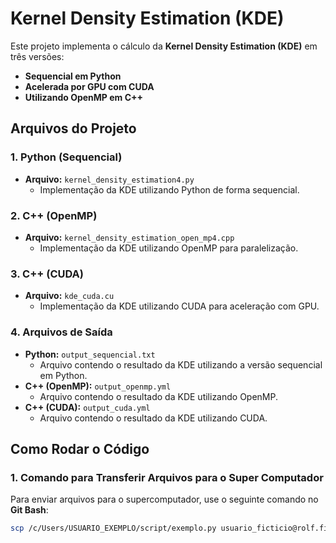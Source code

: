 # Kernel Density Estimation (KDE)

Este projeto implementa o cálculo da **Kernel Density Estimation (KDE)** em três versões:

- **Sequencial em Python**
- **Acelerada por GPU com CUDA**
- **Utilizando OpenMP em C++**

## Arquivos do Projeto

### 1. **Python (Sequencial)**
- **Arquivo:** `kernel_density_estimation4.py`
  - Implementação da KDE utilizando Python de forma sequencial.

### 2. **C++ (OpenMP)**
- **Arquivo:** `kernel_density_estimation_open_mp4.cpp`
  - Implementação da KDE utilizando OpenMP para paralelização.

### 3. **C++ (CUDA)**
- **Arquivo:** `kde_cuda.cu`
  - Implementação da KDE utilizando CUDA para aceleração com GPU.

### 4. **Arquivos de Saída**
- **Python:** `output_sequencial.txt`
  - Arquivo contendo o resultado da KDE utilizando a versão sequencial em Python.
- **C++ (OpenMP):** `output_openmp.yml`
  - Arquivo contendo o resultado da KDE utilizando OpenMP.
- **C++ (CUDA):** `output_cuda.yml`
  - Arquivo contendo o resultado da KDE utilizando CUDA.

## Como Rodar o Código

### 1. **Comando para Transferir Arquivos para o Super Computador**

Para enviar arquivos para o supercomputador, use o seguinte comando no **Git Bash**:

```bash
scp /c/Users/USUARIO_EXEMPLO/script/exemplo.py usuario_ficticio@rolf.ficticio.pt:/home/alunos/tei/2024/usuario_ficticio/

